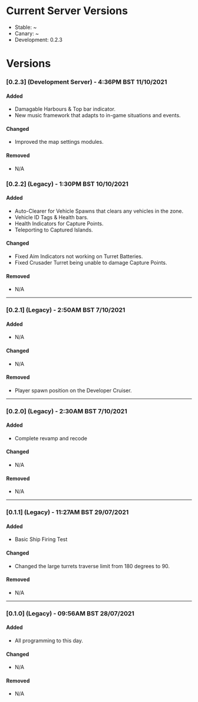 # Current Server Versions

- Stable: ~
- Canary: ~
- Development: 0.2.3

# Versions

### **[0.2.3] (Development Server)** - 4:36PM BST 11/10/2021

#### Added
- Damagable Harbours & Top bar indicator.
- New music framework that adapts to in-game situations and events.

#### Changed
- Improved the map settings modules.

#### Removed
- N/A

### **[0.2.2] (Legacy)** - 1:30PM BST 10/10/2021

#### Added
- Auto-Clearer for Vehicle Spawns that clears any vehicles in the zone.
- Vehicle ID Tags & Health bars.
- Health Indicators for Capture Points.
- Teleporting to Captured Islands.

#### Changed
- Fixed Aim Indicators not working on Turret Batteries.
- Fixed Crusader Turret being unable to damage Capture Points.

#### Removed
- N/A

---------------------------------

### **[0.2.1] (Legacy)** - 2:50AM BST 7/10/2021

#### Added
- N/A

#### Changed
- N/A

#### Removed
- Player spawn position on the Developer Cruiser.

---------------------------------

### **[0.2.0] (Legacy)** - 2:30AM BST 7/10/2021

#### Added
- Complete revamp and recode

#### Changed
- N/A

#### Removed
- N/A

---------------------------------

### **[0.1.1] (Legacy)** - 11:27AM BST 29/07/2021

#### Added
- Basic Ship Firing Test

#### Changed
- Changed the large turrets traverse limit from 180 degrees to 90.

#### Removed
- N/A

---------------------------------

### **[0.1.0] (Legacy)** - 09:56AM BST 28/07/2021

#### Added
- All programming to this day.

#### Changed
- N/A

#### Removed
- N/A
